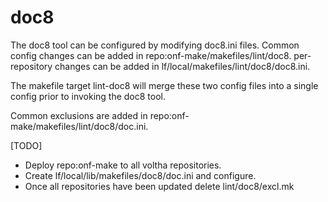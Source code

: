 doc8
====

The doc8 tool can be configured by modifying doc8.ini files.
Common config changes can be added in repo:onf-make/makefiles/lint/doc8.
per-repository changes can be added in lf/local/makefiles/lint/doc8/doc8.ini.

The makefile target lint-doc8 will merge these two config files into
a single config prior to invoking the doc8 tool.

Common exclusions are added in repo:onf-make/makefiles/lint/doc8/doc.ini.

[TODO]
  - Deploy repo:onf-make to all voltha repositories.
  - Create lf/local/lib/makefiles/doc8/doc.ini and configure.
  - Once all repositories have been updated delete lint/doc8/excl.mk

